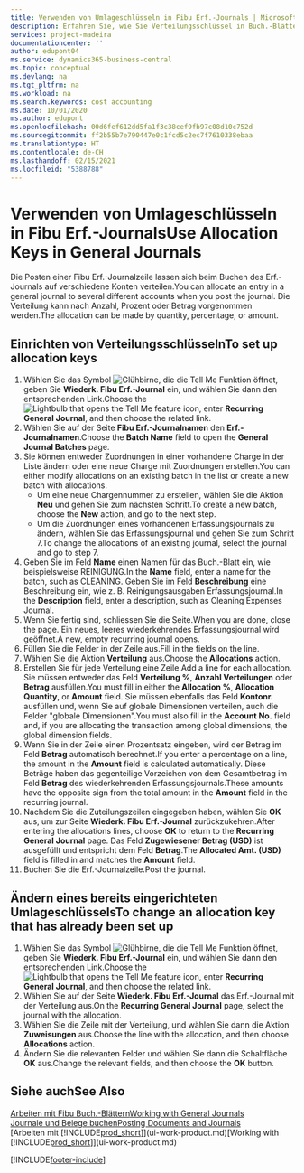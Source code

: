 ```yaml
---
title: Verwenden von Umlageschlüsseln in Fibu Erf.-Journals | Microsoft Docs
description: Erfahren Sie, wie Sie Verteilungsschlüssel in Buch.-Blättern verwenden können.
services: project-madeira
documentationcenter: ''
author: edupont04
ms.service: dynamics365-business-central
ms.topic: conceptual
ms.devlang: na
ms.tgt_pltfrm: na
ms.workload: na
ms.search.keywords: cost accounting
ms.date: 10/01/2020
ms.author: edupont
ms.openlocfilehash: 00d6fef612dd5fa1f3c38cef9fb97c08d10c752d
ms.sourcegitcommit: ff2b55b7e790447e0c1fcd5c2ec7f7610338ebaa
ms.translationtype: HT
ms.contentlocale: de-CH
ms.lasthandoff: 02/15/2021
ms.locfileid: "5388788"
---
```

# <a name="use-allocation-keys-in-general-journals"></a><span data-ttu-id="03e18-103">Verwenden von Umlageschlüsseln in Fibu Erf.-Journals</span><span class="sxs-lookup"><span data-stu-id="03e18-103">Use Allocation Keys in General Journals</span></span>
<span data-ttu-id="03e18-104">Die Posten einer Fibu Erf.-Journalzeile lassen sich beim Buchen des Erf.-Journals auf verschiedene Konten verteilen.</span><span class="sxs-lookup"><span data-stu-id="03e18-104">You can allocate an entry in a general journal to several different accounts when you post the journal.</span></span> <span data-ttu-id="03e18-105">Die Verteilung kann nach Anzahl, Prozent oder Betrag vorgenommen werden.</span><span class="sxs-lookup"><span data-stu-id="03e18-105">The allocation can be made by quantity, percentage, or amount.</span></span>

## <a name="to-set-up-allocation-keys"></a><span data-ttu-id="03e18-106">Einrichten von Verteilungsschlüsseln</span><span class="sxs-lookup"><span data-stu-id="03e18-106">To set up allocation keys</span></span>
1. <span data-ttu-id="03e18-107">Wählen Sie das Symbol ![Glühbirne, die die Tell Me Funktion öffnet](media/ui-search/search_small.png "Tell Me-Funktion"), geben Sie **Wiederk. Fibu Erf.-Journal** ein, und wählen Sie dann den entsprechenden Link.</span><span class="sxs-lookup"><span data-stu-id="03e18-107">Choose the ![Lightbulb that opens the Tell Me feature](media/ui-search/search_small.png "Tell me what you want to do") icon, enter **Recurring General Journal**, and then choose the related link.</span></span>
2. <span data-ttu-id="03e18-108">Wählen Sie auf der Seite **Fibu Erf.-Journalnamen** den **Erf.-Journalnamen**.</span><span class="sxs-lookup"><span data-stu-id="03e18-108">Choose the **Batch Name** field to open the **General Journal Batches** page.</span></span>
3. <span data-ttu-id="03e18-109">Sie können entweder Zuordnungen in einer vorhandene Charge in der Liste ändern oder eine neue Charge mit Zuordnungen erstellen.</span><span class="sxs-lookup"><span data-stu-id="03e18-109">You can either modify allocations on an existing batch in the list or create a new batch with allocations.</span></span>
   * <span data-ttu-id="03e18-110">Um eine neue Chargennummer zu erstellen, wählen Sie die Aktion **Neu** und gehen Sie zum nächsten Schritt.</span><span class="sxs-lookup"><span data-stu-id="03e18-110">To create a new batch, choose the **New** action, and go to the next step.</span></span>
   * <span data-ttu-id="03e18-111">Um die Zuordnungen eines vorhandenen Erfassungsjournals zu ändern, wählen Sie das Erfassungsjournal und gehen Sie zum Schritt 7.</span><span class="sxs-lookup"><span data-stu-id="03e18-111">To change the allocations of an existing journal, select the journal and go to step 7.</span></span>    
4. <span data-ttu-id="03e18-112">Geben Sie im Feld **Name** einen Namen für das Buch.-Blatt ein, wie beispielsweise REINIGUNG.</span><span class="sxs-lookup"><span data-stu-id="03e18-112">In the **Name** field, enter a name for the batch, such as CLEANING.</span></span> <span data-ttu-id="03e18-113">Geben Sie im Feld **Beschreibung** eine Beschreibung ein, wie z. B. Reinigungsausgaben Erfassungsjournal.</span><span class="sxs-lookup"><span data-stu-id="03e18-113">In the **Description** field, enter a description, such as Cleaning Expenses Journal.</span></span>
5. <span data-ttu-id="03e18-114">Wenn Sie fertig sind, schliessen Sie die Seite.</span><span class="sxs-lookup"><span data-stu-id="03e18-114">When you are done, close the page.</span></span> <span data-ttu-id="03e18-115">Ein neues, leeres wiederkehrendes Erfassungsjournal wird geöffnet.</span><span class="sxs-lookup"><span data-stu-id="03e18-115">A new, empty recurring journal opens.</span></span>
6. <span data-ttu-id="03e18-116">Füllen Sie die Felder in der Zeile aus.</span><span class="sxs-lookup"><span data-stu-id="03e18-116">Fill in the fields on the line.</span></span>
7. <span data-ttu-id="03e18-117">Wählen Sie die Aktion **Verteilung** aus.</span><span class="sxs-lookup"><span data-stu-id="03e18-117">Choose the **Allocations** action.</span></span>
8. <span data-ttu-id="03e18-118">Erstellen Sie für jede Verteilung eine Zeile.</span><span class="sxs-lookup"><span data-stu-id="03e18-118">Add a line for each allocation.</span></span> <span data-ttu-id="03e18-119">Sie müssen entweder das Feld **Verteilung %**, **Anzahl Verteilungen** oder **Betrag** ausfüllen.</span><span class="sxs-lookup"><span data-stu-id="03e18-119">You must fill in either the **Allocation %**, **Allocation Quantity**, or **Amount** field.</span></span> <span data-ttu-id="03e18-120">Sie müssen ebenfalls das Feld **Kontonr.** ausfüllen und, wenn Sie auf globale Dimensionen verteilen, auch die Felder "globale Dimensionen".</span><span class="sxs-lookup"><span data-stu-id="03e18-120">You must also fill in the **Account No.** field and, if you are allocating the transaction among global dimensions, the global dimension fields.</span></span>
9. <span data-ttu-id="03e18-121">Wenn Sie in der Zeile einen Prozentsatz eingeben, wird der Betrag im Feld **Betrag** automatisch berechnet.</span><span class="sxs-lookup"><span data-stu-id="03e18-121">If you enter a percentage on a line, the amount in the **Amount** field is calculated automatically.</span></span> <span data-ttu-id="03e18-122">Diese Beträge haben das gegenteilige Vorzeichen von dem Gesamtbetrag im Feld **Betrag** des wiederkehrenden Erfassungsjournals.</span><span class="sxs-lookup"><span data-stu-id="03e18-122">These amounts have the opposite sign from the total amount in the **Amount** field in the recurring journal.</span></span>
10. <span data-ttu-id="03e18-123">Nachdem Sie die Zuteilungszeilen eingegeben haben, wählen Sie **OK** aus, um zur Seite **Wiederk. Fibu Erf.-Journal** zurückzukehren.</span><span class="sxs-lookup"><span data-stu-id="03e18-123">After entering the allocations lines, choose **OK** to return to the **Recurring General Journal** page.</span></span> <span data-ttu-id="03e18-124">Das Feld **Zugewiesener Betrag (USD)** ist ausgefüllt und entspricht dem Feld **Betrag**.</span><span class="sxs-lookup"><span data-stu-id="03e18-124">The **Allocated Amt. (USD)** field is filled in and matches the **Amount** field.</span></span>
11. <span data-ttu-id="03e18-125">Buchen Sie die Erf.-Journalzeile.</span><span class="sxs-lookup"><span data-stu-id="03e18-125">Post the journal.</span></span>

## <a name="to-change-an-allocation-key-that-has-already-been-set-up"></a><span data-ttu-id="03e18-126">Ändern eines bereits eingerichteten Umlageschlüssels</span><span class="sxs-lookup"><span data-stu-id="03e18-126">To change an allocation key that has already been set up</span></span>
1. <span data-ttu-id="03e18-127">Wählen Sie das Symbol ![Glühbirne, die die Tell Me Funktion öffnet](media/ui-search/search_small.png "Tell Me-Funktion"), geben Sie **Wiederk. Fibu Erf.-Journal** ein, und wählen Sie dann den entsprechenden Link.</span><span class="sxs-lookup"><span data-stu-id="03e18-127">Choose the ![Lightbulb that opens the Tell Me feature](media/ui-search/search_small.png "Tell me what you want to do") icon, enter **Recurring General Journal**, and then choose the related link.</span></span>
2. <span data-ttu-id="03e18-128">Wählen Sie auf der Seite **Wiederk. Fibu Erf.-Journal** das Erf.-Journal mit der Verteilung aus.</span><span class="sxs-lookup"><span data-stu-id="03e18-128">On the **Recurring General Journal** page, select the journal with the allocation.</span></span>
3. <span data-ttu-id="03e18-129">Wählen Sie die Zeile mit der Verteilung, und wählen Sie dann die Aktion **Zuweisungen** aus.</span><span class="sxs-lookup"><span data-stu-id="03e18-129">Choose the line with the allocation, and then choose **Allocations** action.</span></span>
4. <span data-ttu-id="03e18-130">Ändern Sie die relevanten Felder und wählen Sie dann die Schaltfläche **OK** aus.</span><span class="sxs-lookup"><span data-stu-id="03e18-130">Change the relevant fields, and then choose the **OK** button.</span></span>

## <a name="see-also"></a><span data-ttu-id="03e18-131">Siehe auch</span><span class="sxs-lookup"><span data-stu-id="03e18-131">See Also</span></span>
[<span data-ttu-id="03e18-132">Arbeiten mit Fibu Buch.-Blättern</span><span class="sxs-lookup"><span data-stu-id="03e18-132">Working with General Journals</span></span>](ui-work-general-journals.md)  
[<span data-ttu-id="03e18-133">Journale und Belege buchen</span><span class="sxs-lookup"><span data-stu-id="03e18-133">Posting Documents and Journals</span></span>](ui-post-documents-journals.md)  
<span data-ttu-id="03e18-134">[Arbeiten mit [!INCLUDE[prod_short](includes/prod_short.md)]](ui-work-product.md)</span><span class="sxs-lookup"><span data-stu-id="03e18-134">[Working with [!INCLUDE[prod_short](includes/prod_short.md)]](ui-work-product.md)</span></span>


[!INCLUDE[footer-include](includes/footer-banner.md)]
